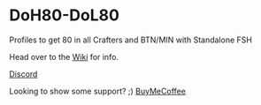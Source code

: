# DoH80-DoL80
Profiles to get 80 in all Crafters and BTN/MIN with Standalone FSH



Head over to the [Wiki](https://github.com/Angles24/DoH80-DoL80/wiki) for info.

  
[Discord](https://discord.gg/GRczqQj)



Looking to show some support? ;)
[BuyMeCoffee](https://www.buymeacoffee.com/Angles24)
